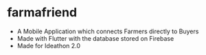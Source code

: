 # farmafriend
 
- A Mobile Application which connects Farmers directly to Buyers
- Made with Flutter with the database stored on Firebase
- Made for Ideathon 2.0